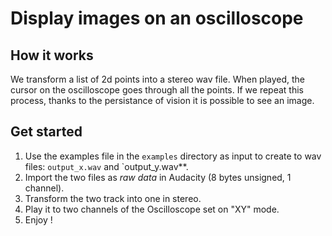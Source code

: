 # Display images on an oscilloscope

## How it works

We transform a list of 2d points into a stereo wav file. When played, the cursor
on the oscilloscope goes through all the points. If we repeat this process,
thanks to the persistance of vision it is possible to see an image.

## Get started

1. Use the examples file in the `examples` directory as input to create to wav files: `output_x.wav` and `output_y.wav\*\*.
2. Import the two files as _raw data_ in Audacity (8 bytes unsigned, 1 channel).
3. Transform the two track into one in stereo.
4. Play it to two channels of the Oscilloscope set on "XY" mode.
5. Enjoy !
